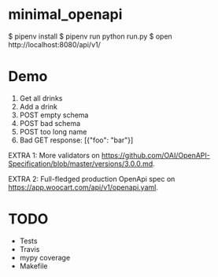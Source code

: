 # minimal_openapi

$ pipenv install
$ pipenv run python run.py
$ open http://localhost:8080/api/v1/


# Demo

1. Get all drinks
2. Add a drink
3. POST empty schema
4. POST bad schema
5. POST too long name
6. Bad GET response: [{"foo": "bar"}]

EXTRA 1: More validators on https://github.com/OAI/OpenAPI-Specification/blob/master/versions/3.0.0.md.

EXTRA 2: Full-fledged production OpenApi spec on https://app.woocart.com/api/v1/openapi.yaml.



# TODO


* Tests
* Travis
* mypy coverage
* Makefile


